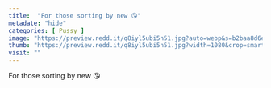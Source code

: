 ```yaml
---
title:  "For those sorting by new 😘"
metadate: "hide"
categories: [ Pussy ]
image: "https://preview.redd.it/q8iyl5ubi5n51.jpg?auto=webp&s=b2baa8d6efe6eeac9426f3ef2982d5361db8d1ec"
thumb: "https://preview.redd.it/q8iyl5ubi5n51.jpg?width=1080&crop=smart&auto=webp&s=609004a12bb3726667f764aef014f089eb510298"
visit: ""
---
```

For those sorting by new 😘
